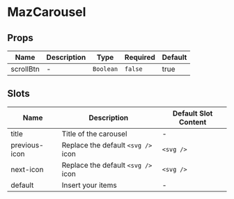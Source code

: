 # MazCarousel

## Props

<!-- @vuese:MazCarousel:props:start -->

| Name      | Description | Type      | Required | Default |
| --------- | ----------- | --------- | -------- | ------- |
| scrollBtn | -           | `Boolean` | `false`  | true    |

<!-- @vuese:MazCarousel:props:end -->

## Slots

<!-- @vuese:MazCarousel:slots:start -->

| Name          | Description                        | Default Slot Content |
| ------------- | ---------------------------------- | -------------------- |
| title         | Title of the carousel              | -                    |
| previous-icon | Replace the default `<svg />` icon | `<svg />`            |
| next-icon     | Replace the default `<svg />` icon | `<svg />`            |
| default       | Insert your items                  | -                    |

<!-- @vuese:MazCarousel:slots:end -->
